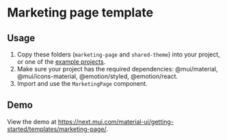 # Marketing page template

## Usage

<!-- #default-branch-switch -->

1. Copy these folders (`marketing-page` and `shared-theme`) into your project, or one of the [example projects](https://github.com/mui/material-ui/tree/master/examples).
2. Make sure your project has the required dependencies: @mui/material, @mui/icons-material, @emotion/styled, @emotion/react.
3. Import and use the `MarketingPage` component.

## Demo

<!-- #host-reference -->

View the demo at https://next.mui.com/material-ui/getting-started/templates/marketing-page/.
